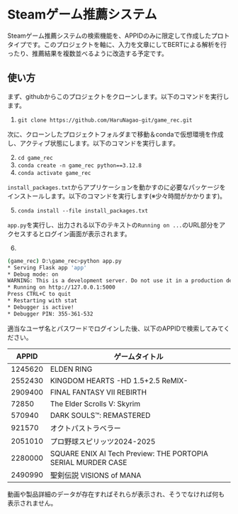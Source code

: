 # Steamゲーム推薦システム
Steamゲーム推薦システムの検索機能を、APPIDのみに限定して作成したプロトタイプです。このプロジェクトを軸に、入力を文章にしてBERTによる解析を行ったり、推薦結果を複数並べるように改造する予定です。

## 使い方
まず、githubからこのプロジェクトをクローンします。以下のコマンドを実行します。

1. ```git clone https://github.com/HaruNagao-git/game_rec.git```

次に、クローンしたプロジェクトフォルダまで移動＆condaで仮想環境を作成し、アクティブ状態にします。以下のコマンドを実行します。

2. ```cd game_rec```
3. ```conda create -n game_rec python==3.12.8```
4. ```conda activate game_rec```

```install_packages.txt```からアプリケーションを動かすのに必要なパッケージをインストールします。以下のコマンドを実行します(※少々時間がかかります)。

5. ```conda install --file install_packages.txt```

```app.py```を実行し、出力される以下のテキストの```Running on ...```のURL部分をアクセスするとログイン画面が表示されます。

6. 
```bash
(game_rec) D:\game_rec>python app.py
* Serving Flask app 'app'
* Debug mode: on
WARNING: This is a development server. Do not use it in a production deployment. Use a production WSGI server instead.
* Running on http://127.0.0.1:5000
Press CTRL+C to quit
* Restarting with stat
* Debugger is active!
* Debugger PIN: 355-361-532
```

適当なユーザ名とパスワードでログインした後、以下のAPPIDで検索してみてください。
<table>
  <thead>
    <tr>
      <th>APPID</th>
      <th>ゲームタイトル</th>
    </tr>
  </thead>
  <tbody>
    <tr>
      <td>1245620</td>
      <td>ELDEN RING</td>
    </tr>
    <tr>
      <td>2552430</td>
      <td>KINGDOM HEARTS -HD 1.5+2.5 ReMIX-</td>
    </tr>
    <tr>
      <td>2909400</td>
      <td>FINAL FANTASY VII REBIRTH</td>
    </tr>
    <tr>
      <td>72850</td>
      <td>The Elder Scrolls V: Skyrim</td>
    </tr>
    <tr>
      <td>570940</td>
      <td>DARK SOULS™: REMASTERED</td>
    </tr>
    <tr>
      <td>921570</td>
      <td>オクトパストラベラー</td>
    </tr>
    <tr>
      <td>2051010</td>
      <td>プロ野球スピリッツ2024-2025</td>
    </tr>
    <tr>
      <td>2280000</td>
      <td>SQUARE ENIX AI Tech Preview: THE PORTOPIA SERIAL MURDER CASE</td>
    </tr>
    <tr>
      <td>2490990</td>
      <td>聖剣伝説 VISIONS of MANA</td>
    </tr>
  </tbody>
</table>

動画や製品詳細のデータが存在すればそれらが表示され、そうでなければ何も表示されません。